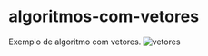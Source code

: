 # algoritmos-com-vetores
Exemplo de algoritmo com vetores.
![vetores](https://user-images.githubusercontent.com/112776793/190922337-3caf6444-f0e4-4243-a6dc-5612ec9b93e1.png)
